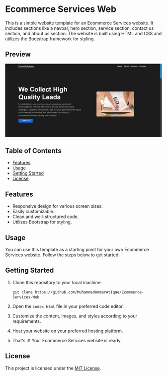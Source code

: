 # Ecommerce Services Web

This is a simple website template for an Ecommerce Services website. It includes sections like a navbar, hero section, service section, contact us section, and about us section. The website is built using HTML and CSS and utilizes the Bootstrap framework for styling.

## Preview

![Preview](pics/preview.png)


## Table of Contents
- [Features](#features)
- [Usage](#usage)
- [Getting Started](#getting-started)
- [License](#license)

## Features
- Responsive design for various screen sizes.
- Easily customizable.
- Clean and well-structured code.
- Utilizes Bootstrap for styling.

## Usage
You can use this template as a starting point for your own Ecommerce Services website. Follow the steps below to get started.

## Getting Started
1. Clone this repository to your local machine:
   ```
   git clone https://github.com/MuhammadAmmarAtique/Ecommerce-Services-Web
   ```

2. Open the `index.html` file in your preferred code editor.

3. Customize the content, images, and styles according to your requirements.

4. Host your website on your preferred hosting platform.

5. That's it! Your Ecommerce Services website is ready.

## License
This project is licensed under the [MIT License](LICENSE).
